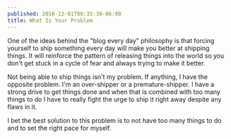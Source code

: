 ```yaml
---
published: 2016-12-01T06:35:30-06:00
title: What Is Your Problem
---
```

One of the ideas behind the "blog every day" philosophy is that forcing yourself to ship something every day will make you better at shipping things. It will reinforce the pattern of releasing things into the world so you don't get stuck in a cycle of fear and always trying to make it better.

Not being able to ship things isn't my problem. If anything, I have the opposite problem. I'm an over-shipper or a premature-shipper. I have a strong drive to get things done and when that is combined with too many things to do I have to really fight the urge to ship it right away despite any flaws in it.

I bet the best solution to this problem is to not have too many things to do and to set the right pace for myself.